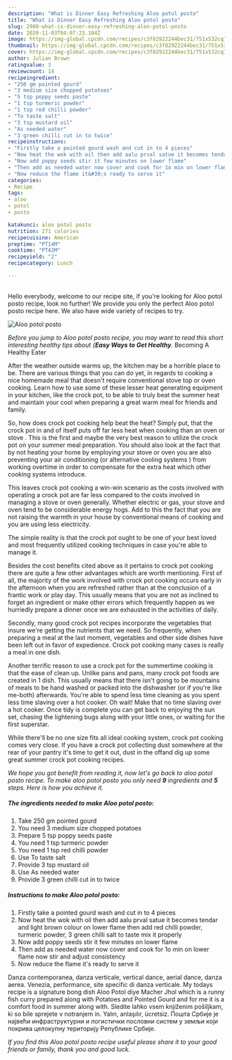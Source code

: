 ```yaml
---
description: "What is Dinner Easy Refreshing Aloo potol posto"
title: "What is Dinner Easy Refreshing Aloo potol posto"
slug: 2980-what-is-dinner-easy-refreshing-aloo-potol-posto
date: 2020-11-03T04:07:23.104Z
image: https://img-global.cpcdn.com/recipes/c3f82922244bec31/751x532cq70/aloo-potol-posto-recipe-main-photo.jpg
thumbnail: https://img-global.cpcdn.com/recipes/c3f82922244bec31/751x532cq70/aloo-potol-posto-recipe-main-photo.jpg
cover: https://img-global.cpcdn.com/recipes/c3f82922244bec31/751x532cq70/aloo-potol-posto-recipe-main-photo.jpg
author: Julian Brown
ratingvalue: 3
reviewcount: 14
recipeingredient:
- "250 gm pointed gourd"
- "3 medium size chopped potatoes"
- "5 tsp poppy seeds paste"
- "1 tsp turmeric powder"
- "1 tsp red chilli powder"
- "To taste salt"
- "3 tsp mustard oil"
- "As needed water"
- "3 green chilli cut in to twice"
recipeinstructions:
- "Firstly take a pointed gourd wash and cut in to 4 pieces"
- "Now heat the wok with oil then add aalu prval satue it becomes tendar and light brown colour on lower flame then add red chilli powder, turmeric powder, 3 green chilli salt to taste mix it properly"
- "Now add poppy seeds stir it few minutes on lower flame"
- "Then add as needed water now cover and cook for 1o min on lower flame now stir and adjust consistency"
- "Now reduce the flame it&#39;s ready to serve it"
categories:
- Recipe
tags:
- aloo
- potol
- posto

katakunci: aloo potol posto 
nutrition: 271 calories
recipecuisine: American
preptime: "PT14M"
cooktime: "PT42M"
recipeyield: "2"
recipecategory: Lunch

---
```

<br>
Hello everybody, welcome to our recipe site, if you're looking for Aloo potol posto recipe, look no further! We provide you only the perfect Aloo potol posto recipe here. We also have wide variety of recipes to try.
<br>


![Aloo potol posto](https://img-global.cpcdn.com/recipes/c3f82922244bec31/751x532cq70/aloo-potol-posto-recipe-main-photo.jpg)

<i>Before you jump to Aloo potol posto recipe, you may want to read this short interesting healthy tips about {<strong>Easy Ways to Get Healthy</strong>.</i>
Becoming A Healthy Eater


After the weather outside warms up, the kitchen may be a horrible place to be. There are various things that you can do yet, in regards to cooking a nice homemade meal that doesn't require conventional stove top or oven cooking. Learn how to use some of these lesser heat generating equipment in your kitchen, like the crock pot, to be able to truly beat the summer heat and maintain your cool when preparing a great warm meal for friends and family.

So, how does crock pot cooking help beat the heat? Simply put, that the crock pot in and of itself puts off far less heat when cooking than an oven or stove . This is the first and maybe the very best reason to utilize the crock pot on your summer meal preparation. You should also look at the fact that by not heating your home by employing your stove or oven you are also preventing your air conditioning (or alternative cooling systems ) from working overtime in order to compensate for the extra heat which other cooking systems introduce.

This leaves crock pot cooking a win-win scenario as the costs involved with operating a crock pot are far less compared to the costs involved in managing a stove or oven generally. Whether electric or gas, your stove and oven tend to be considerable energy hogs. Add to this the fact that you are not raising the warmth in your house by conventional means of cooking and you are using less electricity.

 The simple reality is that the crock pot ought to be one of your best loved and most frequently utilized cooking techniques in case you're able to manage it.  



Besides the cost benefits cited above as it pertains to crock pot cooking there are quite a few other advantages which are worth mentioning. First of all, the majority of the work involved with crock pot cooking occurs early in the afternoon when you are refreshed rather than at the conclusion of a frantic work or play day. This usually means that you are not as inclined to forget an ingredient or make other errors which frequently happen as we hurriedly prepare a dinner once we are exhausted in the activities of daily.

Secondly, many good crock pot recipes incorporate the vegetables that insure we're getting the nutrients that we need. So frequently, when preparing a meal at the last moment, vegetables and other side dishes have been left out in favor of expedience. Crock pot cooking many cases is really a meal in one dish.

Another terrific reason to use a crock pot for the summertime cooking is that the ease of clean up.  Unlike pans and pans, many crock pot foods are created in 1 dish. This usually means that there isn't going to be mountains of meals to be hand washed or packed into the dishwasher (or if you're like me-both) afterwards. You're able to spend less time cleaning as you spent less time slaving over a hot cooker. Oh wait! Make that no time slaving over a hot cooker. Once tidy is complete you can get back to enjoying the sun set, chasing the lightening bugs along with your little ones, or waiting for the first superstar.

While there'll be no one size fits all ideal cooking system, crock pot cooking comes very close. If you have a crock pot collecting dust somewhere at the rear of your pantry it's time to get it out, dust in the offand dig up some great summer crock pot cooking recipes.


<i>We hope you got benefit from reading it, now let's go back to aloo potol posto recipe. To make aloo potol posto you only need <strong>9</strong> ingredients and <strong>5</strong> steps. Here is how you achieve it.
</i>

##### The ingredients needed to make Aloo potol posto:

1. Take 250 gm pointed gourd
1. You need 3 medium size chopped potatoes
1. Prepare 5 tsp poppy seeds paste
1. You need 1 tsp turmeric powder
1. You need 1 tsp red chilli powder
1. Use To taste salt
1. Provide 3 tsp mustard oil
1. Use As needed water
1. Provide 3 green chilli cut in to twice


##### Instructions to make Aloo potol posto:

1. Firstly take a pointed gourd wash and cut in to 4 pieces
1. Now heat the wok with oil then add aalu prval satue it becomes tendar and light brown colour on lower flame then add red chilli powder, turmeric powder, 3 green chilli salt to taste mix it properly
1. Now add poppy seeds stir it few minutes on lower flame
1. Then add as needed water now cover and cook for 1o min on lower flame now stir and adjust consistency
1. Now reduce the flame it&#39;s ready to serve it


Danza contemporanea, danza verticale, vertical dance, aerial dance, danza aerea. Venezia, performance, site specific di danza verticale. My todays recipe is a signature bong dish Aloo Potol diye Macher Jhol which is a runny fish curry prepared along with Potatoes and Pointed Gourd and for me it is a comfort food in summer along with. Sledite lahko vsem knjiženim pošiljkam, ki so bile sprejete v notranjem in. Yalın, anlaşılır, ücretsiz. Пошта Србије је највећи инфраструктурни и логистички пословни систем у земљи који покрива целокупну територију Републике Србије. 

<i>If you find this Aloo potol posto recipe useful please share it to your good friends or family, thank you and good luck.</i>
